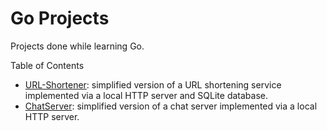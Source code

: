# Go Projects

Projects done while learning Go.

Table of Contents
- [URL-Shortener](./URL-Shortener/README.md): simplified version of a URL shortening service implemented via a local HTTP server and SQLite database.
- [ChatServer](./ChatServer/README.md): simplified version of a chat server implemented via a local HTTP server.
